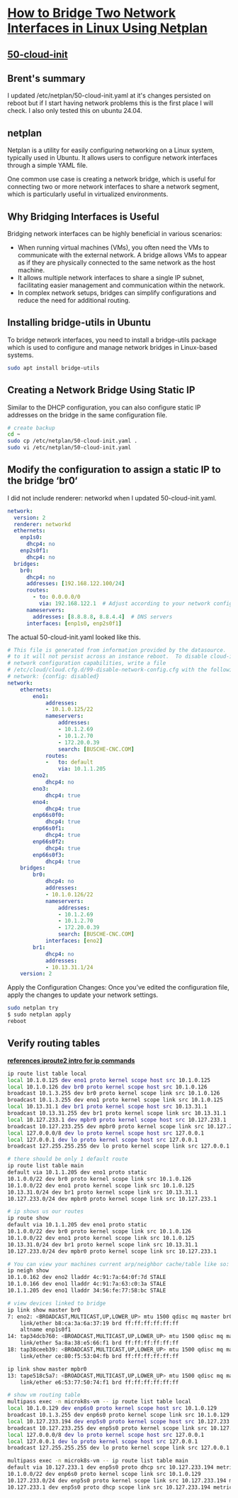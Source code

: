 # **[How to Bridge Two Network Interfaces in Linux Using Netplan](https://www.tecmint.com/netplan-bridge-network-interfaces/)**

## **[50-cloud-init](https://ubuntuforums.org/showthread.php?t=2492108)**

## Brent's summary

I updated /etc/netplan/50-cloud-init.yaml at it's changes persisted on reboot but if I start having network problems this is the first place I will check. I also only tested this on ubuntu 24.04.

## netplan

Netplan is a utility for easily configuring networking on a Linux system, typically used in Ubuntu. It allows users to configure network interfaces through a simple YAML file.

One common use case is creating a network bridge, which is useful for connecting two or more network interfaces to share a network segment, which is particularly useful in virtualized environments.

## Why Bridging Interfaces is Useful

Bridging network interfaces can be highly beneficial in various scenarios:

- When running virtual machines (VMs), you often need the VMs to communicate with the external network. A bridge allows VMs to appear as if they are physically connected to the same network as the host machine.
- It allows multiple network interfaces to share a single IP subnet, facilitating easier management and communication within the network.
- In complex network setups, bridges can simplify configurations and reduce the need for additional routing.

## Installing bridge-utils in Ubuntu

To bridge network interfaces, you need to install a bridge-utils package which is used to configure and manage network bridges in Linux-based systems.

```bash
sudo apt install bridge-utils
```

## Creating a Network Bridge Using Static IP

Similar to the DHCP configuration, you can also configure static IP addresses on the bridge in the same configuration file.

```bash
# create backup
cd ~
sudo cp /etc/netplan/50-cloud-init.yaml .
sudo vi /etc/netplan/50-cloud-init.yaml
```

## Modify the configuration to assign a static IP to the bridge ‘br0‘

I did not include renderer: networkd when I updated 50-cloud-init.yaml.

```yaml
network:
  version: 2
  renderer: networkd
  ethernets:
    enp1s0:
      dhcp4: no
    enp2s0f1:
      dhcp4: no
  bridges:
    br0:
      dhcp4: no
      addresses: [192.168.122.100/24]
      routes:
        - to: 0.0.0.0/0
          via: 192.168.122.1  # Adjust according to your network configuration
      nameservers:
        addresses: [8.8.8.8, 8.8.4.4]  # DNS servers
      interfaces: [enp1s0, enp2s0f1]
```

The actual 50-cloud-init.yaml looked like this.

```yaml
# This file is generated from information provided by the datasource.  Changes
# to it will not persist across an instance reboot.  To disable cloud-init's
# network configuration capabilities, write a file
# /etc/cloud/cloud.cfg.d/99-disable-network-config.cfg with the following:
# network: {config: disabled}
network:
    ethernets:
        eno1:
            addresses:
            - 10.1.0.125/22
            nameservers:
                addresses:
                - 10.1.2.69
                - 10.1.2.70
                - 172.20.0.39
                search: [BUSCHE-CNC.COM]
            routes:
            -   to: default
                via: 10.1.1.205
        eno2:
            dhcp4: no
        eno3:
            dhcp4: true
        eno4:
            dhcp4: true
        enp66s0f0:
            dhcp4: true
        enp66s0f1:
            dhcp4: true
        enp66s0f2:
            dhcp4: true
        enp66s0f3:
            dhcp4: true
    bridges:
        br0:
            dhcp4: no
            addresses:
            - 10.1.0.126/22
            nameservers:
                addresses:
                - 10.1.2.69
                - 10.1.2.70
                - 172.20.0.39
                search: [BUSCHE-CNC.COM]
            interfaces: [eno2]
        br1:
            dhcp4: no
            addresses:
            - 10.13.31.1/24
    version: 2
```

Apply the Configuration Changes: Once you’ve edited the configuration file, apply the changes to update your network settings.

```bash
sudo netplan try
$ sudo netplan apply
reboot
```

## Verify routing tables

**[references iproute2 intro for ip commands](../networking/iproute2/introduction_to_iproute.md)**

```bash
ip route list table local
local 10.1.0.125 dev eno1 proto kernel scope host src 10.1.0.125 
local 10.1.0.126 dev br0 proto kernel scope host src 10.1.0.126 
broadcast 10.1.3.255 dev br0 proto kernel scope link src 10.1.0.126 
broadcast 10.1.3.255 dev eno1 proto kernel scope link src 10.1.0.125 
local 10.13.31.1 dev br1 proto kernel scope host src 10.13.31.1 
broadcast 10.13.31.255 dev br1 proto kernel scope link src 10.13.31.1 
local 10.127.233.1 dev mpbr0 proto kernel scope host src 10.127.233.1 
broadcast 10.127.233.255 dev mpbr0 proto kernel scope link src 10.127.233.1 
local 127.0.0.0/8 dev lo proto kernel scope host src 127.0.0.1 
local 127.0.0.1 dev lo proto kernel scope host src 127.0.0.1 
broadcast 127.255.255.255 dev lo proto kernel scope link src 127.0.0.1 

# there should be only 1 default route
ip route list table main
default via 10.1.1.205 dev eno1 proto static 
10.1.0.0/22 dev br0 proto kernel scope link src 10.1.0.126 
10.1.0.0/22 dev eno1 proto kernel scope link src 10.1.0.125 
10.13.31.0/24 dev br1 proto kernel scope link src 10.13.31.1 
10.127.233.0/24 dev mpbr0 proto kernel scope link src 10.127.233.1

# ip shows us our routes
ip route show
default via 10.1.1.205 dev eno1 proto static 
10.1.0.0/22 dev br0 proto kernel scope link src 10.1.0.126 
10.1.0.0/22 dev eno1 proto kernel scope link src 10.1.0.125 
10.13.31.0/24 dev br1 proto kernel scope link src 10.13.31.1 
10.127.233.0/24 dev mpbr0 proto kernel scope link src 10.127.233.1 

# You can view your machines current arp/neighbor cache/table like so:
ip neigh show
10.1.0.162 dev eno2 lladdr 4c:91:7a:64:0f:7d STALE
10.1.0.166 dev eno1 lladdr 4c:91:7a:63:c0:3a STALE
10.1.1.205 dev eno1 lladdr 34:56:fe:77:58:bc STALE

# view devices linked to bridge
ip link show master br0
7: eno2: <BROADCAST,MULTICAST,UP,LOWER_UP> mtu 1500 qdisc mq master br0 state UP mode DEFAULT group default qlen 1000
    link/ether b8:ca:3a:6a:37:19 brd ff:ff:ff:ff:ff:ff
    altname enp1s0f1
14: tap34dcb760: <BROADCAST,MULTICAST,UP,LOWER_UP> mtu 1500 qdisc mq master br0 state UP mode DEFAULT group default qlen 1000
    link/ether 5a:8a:38:e5:66:f1 brd ff:ff:ff:ff:ff:ff
18: tap38ceeb39: <BROADCAST,MULTICAST,UP,LOWER_UP> mtu 1500 qdisc mq master br0 state UP mode DEFAULT group default qlen 1000
    link/ether ce:80:f5:53:04:fb brd ff:ff:ff:ff:ff:ff

ip link show master mpbr0
13: tape518c5a7: <BROADCAST,MULTICAST,UP,LOWER_UP> mtu 1500 qdisc mq master mpbr0 state UP mode DEFAULT group default qlen 1000
    link/ether e6:53:77:50:74:f1 brd ff:ff:ff:ff:ff:ff

# show vm routing table
multipass exec -n microk8s-vm -- ip route list table local
local 10.1.0.129 dev enp6s0 proto kernel scope host src 10.1.0.129 
broadcast 10.1.3.255 dev enp6s0 proto kernel scope link src 10.1.0.129 
local 10.127.233.194 dev enp5s0 proto kernel scope host src 10.127.233.194 
broadcast 10.127.233.255 dev enp5s0 proto kernel scope link src 10.127.233.194 
local 127.0.0.0/8 dev lo proto kernel scope host src 127.0.0.1 
local 127.0.0.1 dev lo proto kernel scope host src 127.0.0.1 
broadcast 127.255.255.255 dev lo proto kernel scope link src 127.0.0.1 

multipass exec -n microk8s-vm -- ip route list table main
default via 10.127.233.1 dev enp5s0 proto dhcp src 10.127.233.194 metric 100 
10.1.0.0/22 dev enp6s0 proto kernel scope link src 10.1.0.129 
10.127.233.0/24 dev enp5s0 proto kernel scope link src 10.127.233.194 metric 100 
10.127.233.1 dev enp5s0 proto dhcp scope link src 10.127.233.194 metric 100
```
